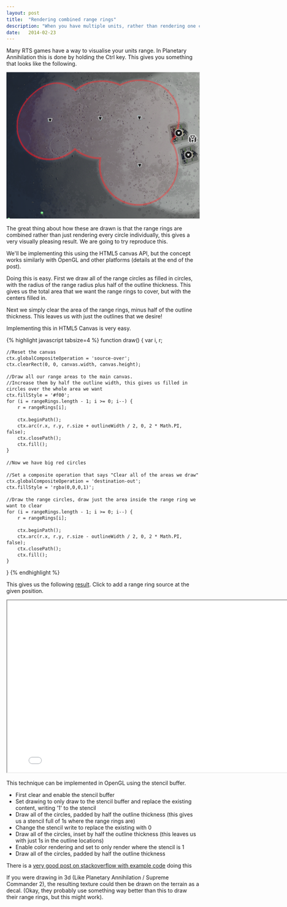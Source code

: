 ```yaml
---
layout: post
title:  "Rendering combined range rings"
description: "When you have multiple units, rather than rendering one circle for each of their weapon ranges, it looks nicer to draw the outline of all of the ranges instead"
date:   2014-02-23
---
```


Many RTS games have a way to visualise your units range. In Planetary Annihilation this is done by holding the Ctrl key. This gives you something that looks like the following.

<img class="inline" src="/images/2014-02-06/pa-range-rings.png" />

The great thing about how these are drawn is that the range rings are combined rather than just rendering every circle individually, this gives a very visually pleasing result. We are going to try reproduce this.

We'll be implementing this using the HTML5 canvas API, but the concept works similarly with OpenGL and other platforms (details at the end of the post).

Doing this is easy. First we draw all of the range circles as filled in circles, with the radius of the range radius plus half of the outline thickness. This gives us the total area that we want the range rings to cover, but with the centers filled in.

Next we simply clear the area of the range rings, minus half of the outline thickness. This leaves us with just the outlines that we desire!

Implementing this in HTML5 Canvas is very easy.

{% highlight javascript tabsize=4 %}
function draw() {
	var i, r;

	//Reset the canvas
	ctx.globalCompositeOperation = 'source-over';
	ctx.clearRect(0, 0, canvas.width, canvas.height);

	//Draw all our range areas to the main canvas.
	//Increase them by half the outline width, this gives us filled in circles over the whole area we want
	ctx.fillStyle = '#f00';
	for (i = rangeRings.length - 1; i >= 0; i--) {
		r = rangeRings[i];

		ctx.beginPath();
		ctx.arc(r.x, r.y, r.size + outlineWidth / 2, 0, 2 * Math.PI, false);
		ctx.closePath();
		ctx.fill();
	}

	//Now we have big red circles

	//Set a composite operation that says "Clear all of the areas we draw"
	ctx.globalCompositeOperation = 'destination-out';
	ctx.fillStyle = 'rgba(0,0,0,1)';

	//Draw the range circles, draw just the area inside the range ring we want to clear
	for (i = rangeRings.length - 1; i >= 0; i--) {
		r = rangeRings[i];

		ctx.beginPath();
		ctx.arc(r.x, r.y, r.size - outlineWidth / 2, 0, 2 * Math.PI, false);
		ctx.closePath();
		ctx.fill();
	}
}
{% endhighlight %}

This gives us the following [result]. Click to add a range ring source at the given position.

[result]: /examples/10-rendering-range/index.html

<iframe src="/examples/10-rendering-range/index.html" style="width:800px; height:448px; background-color: white"></iframe>


This technique can be implemented in OpenGL using the stencil buffer.

- First clear and enable the stencil buffer
- Set drawing to only draw to the stencil buffer and replace the existing content, writing '1' to the stencil
- Draw all of the circles, padded by half the outline thickness (this gives us a stencil full of 1s where the range rings are)
- Change the stencil write to replace the existing with 0
- Draw all of the circles, inset by half the outline thickness (this leaves us with just 1s in the outline locations)
- Enable color rendering and set to only render where the stencil is 1
- Draw all of the circles, padded by half the outline thickness

There is a [very good post on stackoverflow with example code] doing this

[very good post on stackoverflow with example code]: http://stackoverflow.com/questions/7490093/drawing-outline-of-intersecting-circles

If you were drawing in 3d (Like Planetary Annihilation / Supreme Commander 2), the resulting texture could then be drawn on the terrain as a decal. (Okay, they probably use something way better than this to draw their range rings, but this might work).